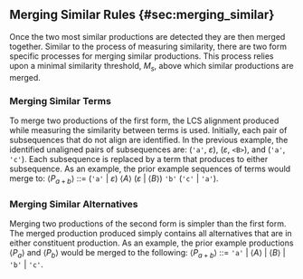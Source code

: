 ## Merging Similar Rules {#sec:merging_similar}

Once the two most similar productions are detected they are then merged together. Similar to the process of measuring similarity, there are two form specific processes for merging similar productions. This process relies upon a minimal similarity threshold, $M_s$, above which similar productions are merged.

### Merging Similar Terms

To merge two productions of the first form, the LCS alignment produced while measuring the similarity between terms is used. Initially, each pair of subsequences that do not align are identified. In the previous example, the identified unaligned pairs of subsequences are: (`'a'`, $\varepsilon$), ($\varepsilon$, `<B>`), and (`'a'`, `'c'`). Each subsequence is replaced by a term that produces to either subsequence. As an example, the prior example sequences of terms would merge to: $\left<P_{a+b}\right>$ ::= (`'a'` | $\varepsilon$) $\left<A\right>$ ($\varepsilon$ | $\left<B\right>$) `'b'` (`'c'` | `'a'`).

### Merging Similar Alternatives

Merging two productions of the second form is simpler than the first form. The merged production produced simply contains all alternatives that are in either constituent production. As an example, the prior example productions $\left<P_a\right>$ and $\left<P_b\right>$ would be merged to the following: $\left<P_{a+b}\right>$ ::= `'a'` | $\left<A\right>$ | $\left<B\right>$ | `'b'` | `'c'`.
